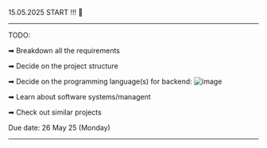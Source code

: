 15.05.2025 START !!! 💨

--------------------------------------------------------

TODO: 

➡ Breakdown all the requirements

➡ Decide on the project structure

➡ Decide on the programming language(s)
    for backend:
    ![image](https://github.com/user-attachments/assets/7ff76f99-5439-4b69-b229-1ed5fce55a74)

➡ Learn about software systems/managent

➡ Check out similar projects


Due date: 26 May 25 (Monday)

--------------------------------------------------------
